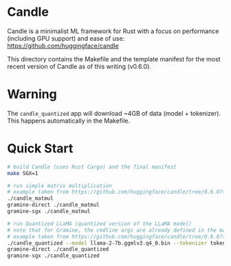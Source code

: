 # Candle

Candle is a minimalist ML framework for Rust with a focus on performance
(including GPU support) and ease of use: https://github.com/huggingface/candle

This directory contains the Makefile and the template manifest for the most
recent version of Candle as of this writing (v0.6.0).

# Warning

The `candle_quantized` app will download ~4GB of data (model + tokenizer). This
happens automatically in the Makefile.

# Quick Start

```sh
# build Candle (uses Rust Cargo) and the final manifest
make SGX=1

# run simple matrix multiplication
# example taken from https://github.com/huggingface/candle/tree/0.6.0?tab=readme-ov-file#get-started
./candle_matmul
gramine-direct ./candle_matmul
gramine-sgx ./candle_matmul

# run Quantized LLaMA (quantized version of the LLaMA model)
# note that for Gramine, the cmdline args are already defined in the manifest file
# example taken from https://github.com/huggingface/candle/tree/0.6.0?tab=readme-ov-file#check-out-our-examples
./candle_quantized --model llama-2-7b.ggmlv3.q4_0.bin --tokenizer tokenizer.json
gramine-direct ./candle_quantized
gramine-sgx ./candle_quantized
```
